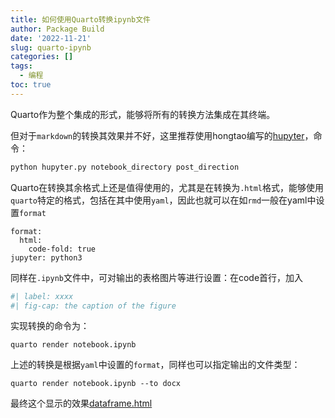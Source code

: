 ```yaml
---
title: 如何使用Quarto转换ipynb文件
author: Package Build
date: '2022-11-21'
slug: quarto-ipynb
categories: []
tags:
  - 编程
toc: true
---
```


Quarto作为整个集成的形式，能够将所有的转换方法集成在其终端。

但对于`markdown`的转换其效果并不好，这里推荐使用hongtao编写的[hupyter](https://hongtaoh.com/en/2022/08/28/hupyter/)，命令：
```python
python hupyter.py notebook_directory post_direction
```
Quarto在转换其余格式上还是值得使用的，尤其是在转换为`.html`格式，能够使用`quarto`特定的格式，包括在其中使用`yaml`，因此也就可以在如`rmd`一般在yaml中设置`format`
```
format: 
  html:
    code-fold: true
jupyter: python3
```
同样在`.ipynb`文件中，可对输出的表格图片等进行设置：在code首行，加入

```python
#| label: xxxx
#| fig-cap: the caption of the figure
```


实现转换的命令为：
```
quarto render notebook.ipynb
```
上述的转换是根据`yaml`中设置的`format`，同样也可以指定输出的文件类型：
```
quarto render notebook.ipynb --to docx
```

最终这个显示的效果[dataframe.html](www.jianqihuang.com/cn/posts/dataframe.html)

